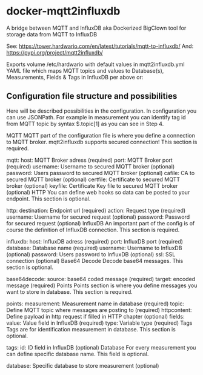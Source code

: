 # docker-mqtt2influxdb
A bridge between MQTT and InfluxDB
aka Dockerized BigClown tool for storage data from MQTT to InfluxDB

See: https://tower.hardwario.com/en/latest/tutorials/mqtt-to-influxdb/
And: https://pypi.org/project/mqtt2influxdb/

Exports volume /etc/hardwario with default values in mqtt2influxdb.yml YAML file which maps MQTT topics and values to Database(s), Measurements, Fields & Tags in InfluxDB per above or:

## Configuration file structure and possibilities
Here will be described possibilities in the configuration. In configuration you can use JSONPath. For example in measurement you can identify tag id from MQTT topic by syntax $.topic[1] as you can see in Step 4.

MQTT
MQTT part of the configuration file is where you define a connection to MQTT broker. mqtt2influxdb supports secured connection! This section is required.

mqtt:
    host: MQTT Broker adress (required)
    port: MQTT Broker port (required)
    username: Username to secured MQTT broker (optional)
    password: Users password to secured MQTT broker (optional)
    cafile: CA to secured MQTT broker (optional)
    certfile: Certificate to secured MQTT broker (optional)
    keyfile: Certificate Key file to secured MQTT broker (optional)
HTTP
You can define web hooks so data can be posted to your endpoint. This section is optional.

http:
    destination: Endpoint url (required)
    action: Request type (required)
    username: Username for secured request (optional)
    password: Password for secured request (optional)
InfluxDB
An important part of the config is of course the definition of InfluxDB connection. This section is required.

influxdb:
    host: InfluxDB adress (required)
    port: InfluxDB port (required)
    database: Database name (required)
    username: Username to InfluxDB (optional)
    password: Users password to InfluxDB (optional)
    ssl: SSL connection (optional)
Base64 Decode
Decode base64 messages. This section is optional.

base64decode:
    source: base64 coded message (required)
    target: encoded message (required)
Points
Points section is where you define messages you want to store in database. This section is required.

points:
    measurement: Measurement name in database (required)
    topic: Define MQTT topic where messages are posting to (required)
    httpcontent: Define payload in http request if filled in HTTP chapter (optional)
fields:
    value: Value field in InfluxDB (required)
    type: Variable type (required)
Tags
Tags are for identification measurement in database. This section is optional.

tags:
    id: ID field in InfluxDB (optional)
Database
For every measurement you can define specific database name. This field is optional.

database: Specific database to store measurement (optional)
